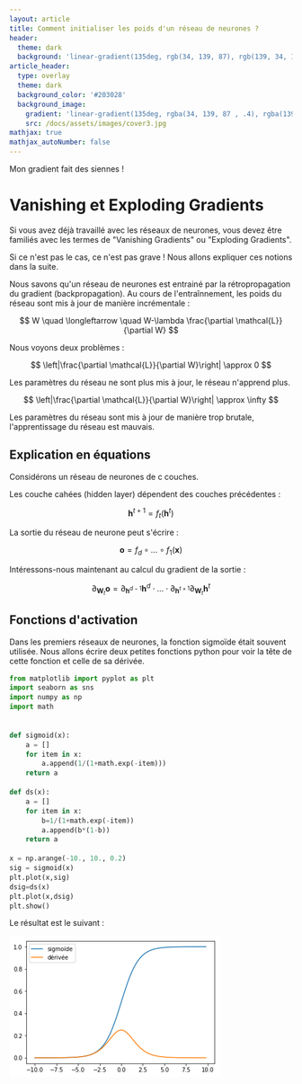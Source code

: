```yaml
---
layout: article
title: Comment initialiser les poids d'un réseau de neurones ?
header:
  theme: dark
  background: 'linear-gradient(135deg, rgb(34, 139, 87), rgb(139, 34, 139))'
article_header:
  type: overlay
  theme: dark
  background_color: '#203028'
  background_image:
    gradient: 'linear-gradient(135deg, rgba(34, 139, 87 , .4), rgba(139, 34, 139, .4))'
    src: /docs/assets/images/cover3.jpg
mathjax: true
mathjax_autoNumber: false
---
```


Mon gradient fait des siennes !


# Vanishing  et Exploding Gradients

Si vous avez déjà travaillé avec les réseaux de neurones, vous devez être familiés avec les termes de "Vanishing Gradients" ou "Exploding Gradients".

Si ce n'est pas le cas, ce n'est pas grave ! Nous allons expliquer ces notions dans la suite.

Nous savons qu'un réseau de neurones est entrainé par la rétropropagation du gradient (backpropagation).
Au cours de l'entraînnement, les poids du réseau sont mis à jour de manière incrémentale :

$$
W \quad \longleftarrow \quad W-\lambda \frac{\partial \mathcal{L}}{\partial W}
$$

Nous voyons deux problèmes :

$$
\left|\frac{\partial \mathcal{L}}{\partial W}\right| \approx 0
$$

Les paramètres du réseau ne sont plus mis à jour, le réseau n'apprend plus.

$$
\left|\frac{\partial \mathcal{L}}{\partial W}\right| \approx  \infty
$$

Les paramètres du réseau sont mis à jour de manière trop brutale, l'apprentissage du réseau est mauvais.

## Explication en équations

Considérons un réseau de neurones de c couches.

Les couche cahées (hidden layer) dépendent des couches précédentes : 

$$
\mathbf{h}^{t+1}=f_{t}\left(\mathbf{h}^{t}\right)
$$

La sortie du réseau de neurone peut s'écrire :

$$
\mathbf{o}=f_{d} \circ \ldots \circ f_{1}(\mathbf{x})
$$


Intéressons-nous maintenant au calcul du gradient de la sortie :

$$
\partial_{\mathbf{W}_{t}} \mathbf{o}=\partial_{\mathbf{h}^{d-1}} \mathbf{h}^{d} \cdot \ldots \cdot \partial_{\mathbf{h}^{t+1}} \partial_{\mathbf{W}_{t}} \mathbf{h}^{t}
$$

## Fonctions d'activation



Dans les premiers réseaux de neurones, la fonction sigmoïde était souvent utilisée. Nous allons écrire deux petites fonctions python pour voir la tête de cette fonction et celle de sa dérivée.



```python
from matplotlib import pyplot as plt
import seaborn as sns
import numpy as np
import math


def sigmoid(x):
    a = []
    for item in x:
        a.append(1/(1+math.exp(-item)))
    return a

def ds(x):
    a = []
    for item in x:
        b=1/(1+math.exp(-item))
        a.append(b*(1-b))
    return a

x = np.arange(-10., 10., 0.2)
sig = sigmoid(x)
plt.plot(x,sig)
dsig=ds(x)
plt.plot(x,dsig)
plt.show()
```

Le résultat est le suivant :

<img class="image image--md" src="https://github.com/BorisAnc/borisanc.github.io/blob/master/assets/images/2019-05-31-init-sigmoide.png"/>



